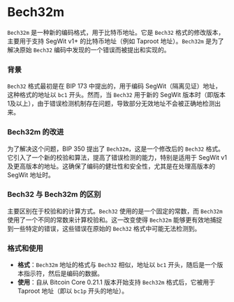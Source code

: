 # Bech32m
`Bech32m` 是一种新的编码格式，用于比特币地址。它是 `Bech32` 格式的修改版本，主要用于支持 SegWit v1+ 的比特币地址（例如 Taproot 地址）。`Bech32m` 是为了解决原始 `Bech32` 编码中发现的一个错误而被提出和实现的。

### 背景

`Bech32` 格式最初是在 BIP 173 中提出的，用于编码 SegWit（隔离见证）地址，这种格式的地址以 `bc1` 开头。然而，当 `Bech32` 用于新的 SegWit 版本时（即版本1及以上），由于错误检测机制存在问题，导致部分无效地址不会被正确地检测出来。

### Bech32m 的改进

为了解决这个问题，BIP 350 提出了 `Bech32m`，这是一个修改后的 `Bech32` 格式。它引入了一个新的校验和算法，提高了错误检测的能力，特别是适用于 SegWit v1 及更高版本的地址。这确保了编码的健壮性和安全性，尤其是在处理高版本的 SegWit 地址时。

### Bech32 与 Bech32m 的区别

主要区别在于校验和的计算方式。`Bech32` 使用的是一个固定的常数，而 `Bech32m` 使用了一个不同的常数来计算校验和。这一改变使得 `Bech32m` 能够更有效地捕捉到一些特定的错误，这些错误在原始的 `Bech32` 格式中可能无法检测到。

### 格式和使用

- **格式**：`Bech32m` 地址的格式与 `Bech32` 相似，地址以 `bc1` 开头，随后是一个版本指示符，然后是编码的数据。
- **使用**：自从 Bitcoin Core 0.21.1 版本开始支持 `Bech32m` 格式后，它被用于 Taproot 地址（即以 `bc1p` 开头的地址）。